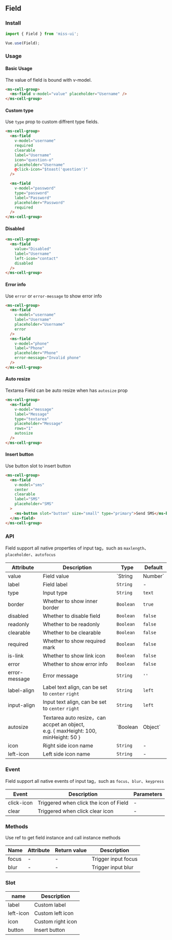 ## Field

### Install
``` javascript
import { Field } from 'miss-ui';

Vue.use(Field);
```

### Usage

#### Basic Usage
The value of field is bound with v-model.

```html
<ms-cell-group>
  <ms-field v-model="value" placeholder="Username" />
</ms-cell-group>
```

#### Custom type
Use `type` prop to custom diffrent type fields.

```html
<ms-cell-group>
  <ms-field
    v-model="username"
    required
    clearable
    label="Username"
    icon="question-o"
    placeholder="Username"
    @click-icon="$toast('question')"
  />

  <ms-field
    v-model="password"
    type="password"
    label="Password"
    placeholder="Password"
    required
  />
</ms-cell-group>
```

#### Disabled

```html
<ms-cell-group>
  <ms-field
    value="Disabled"
    label="Username"
    left-icon="contact"
    disabled
  />
</ms-cell-group>
```

#### Error info
Use `error` or `error-message` to show error info

```html
<ms-cell-group>
  <ms-field
    v-model="username"
    label="Username"
    placeholder="Username"
    error
  />
  <ms-field
    v-model="phone"
    label="Phone"
    placeholder="Phone"
    error-message="Invalid phone"
  />
</ms-cell-group>
```

#### Auto resize
Textarea Field can be auto resize when has `autosize` prop

```html
<ms-cell-group>
  <ms-field
    v-model="message"
    label="Message"
    type="textarea"
    placeholder="Message"
    rows="1"
    autosize
  />
</ms-cell-group>
```

#### Insert button
Use button slot to insert button

```html
<ms-cell-group>
  <ms-field
    v-model="sms"
    center
    clearable
    label="SMS"
    placeholder="SMS"
  >
    <ms-button slot="button" size="small" type="primary">Send SMS</ms-button>
  </ms-field>
</ms-cell-group>
```

### API

Field support all native properties of input tag，such as `maxlength`、`placeholder`、`autofocus`

| Attribute | Description | Type | Default |
|------|------|------|------|
| value | Field value | `String | Number` | - |
| label | Field label | `String` | - |
| type | Input type | `String` | `text` |
| border | Whether to show inner border | `Boolean` | `true` |
| disabled | Whether to disable field | `Boolean` | `false` |
| readonly | Whether to be readonly | `Boolean` | `false` |
| clearable | Whether to be clearable | `Boolean` | `false` |
| required | Whether to show required mark | `Boolean` | `false` 
| is-link | Whether to show link icon | `Boolean` | `false` |
| error | Whether to show error info | `Boolean` | `false` |
| error-message | Error message | `String` | `''` |
| label-align | Label text align, can be set to `center` `right` | `String` | `left` |
| input-align | Input text align, can be set to `center` `right` | `String` | `left` |
| autosize | Textarea auto resize，can accpet an object,<br>e.g. { maxHeight: 100, minHeight: 50 } | `Boolean | Object` | `false` |
| icon | Right side icon name | `String` | - |
| left-icon | Left side icon name | `String` | - |

### Event

Field support all native events of input tag，such as `focus`、`blur`、`keypress`

| Event | Description | Parameters |
|------|------|------|
| click-icon | Triggered when click the icon of Field | - |
| clear | Triggered when click clear icon | - |

### Methods

Use ref to get field instance and call instance methods

| Name | Attribute | Return value | Description |
|------|------|------|------|
| focus | - | - | Trigger input focus |
| blur | - | - | Trigger input blur |

### Slot

| name | Description |
|------|------|
| label | Custom label |
| left-icon | Custom left icon |
| icon | Custom right icon |
| button | Insert button |
